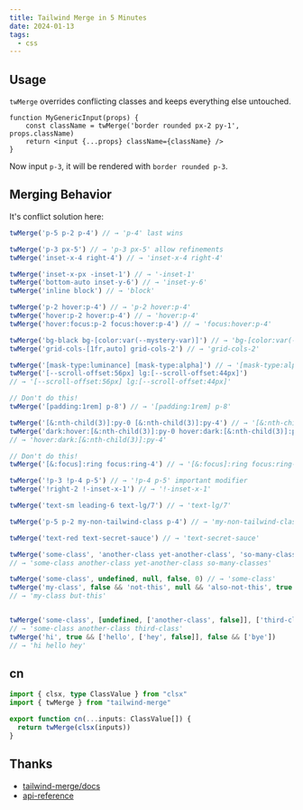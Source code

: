 ```yaml
---
title: Tailwind Merge in 5 Minutes
date: 2024-01-13
tags:
  - css
---
```


## Usage

`twMerge` overrides conflicting classes and keeps everything else untouched. 

```tsx
function MyGenericInput(props) {
    const className = twMerge('border rounded px-2 py-1', props.className)
    return <input {...props} className={className} />
}
```

Now input `p-3`, it will be rendered with `border rounded p-3`.


## Merging Behavior

It's conflict solution here:

```ts
twMerge('p-5 p-2 p-4') // → 'p-4' last wins

twMerge('p-3 px-5') // → 'p-3 px-5' allow refinements
twMerge('inset-x-4 right-4') // → 'inset-x-4 right-4'

twMerge('inset-x-px -inset-1') // → '-inset-1'
twMerge('bottom-auto inset-y-6') // → 'inset-y-6'
twMerge('inline block') // → 'block'

twMerge('p-2 hover:p-4') // → 'p-2 hover:p-4'
twMerge('hover:p-2 hover:p-4') // → 'hover:p-4'
twMerge('hover:focus:p-2 focus:hover:p-4') // → 'focus:hover:p-4'

twMerge('bg-black bg-[color:var(--mystery-var)]') // → 'bg-[color:var(--mystery-var)]'
twMerge('grid-cols-[1fr,auto] grid-cols-2') // → 'grid-cols-2'

twMerge('[mask-type:luminance] [mask-type:alpha]') // → '[mask-type:alpha]'
twMerge('[--scroll-offset:56px] lg:[--scroll-offset:44px]')
// → '[--scroll-offset:56px] lg:[--scroll-offset:44px]'

// Don't do this!
twMerge('[padding:1rem] p-8') // → '[padding:1rem] p-8'

twMerge('[&:nth-child(3)]:py-0 [&:nth-child(3)]:py-4') // → '[&:nth-child(3)]:py-4'
twMerge('dark:hover:[&:nth-child(3)]:py-0 hover:dark:[&:nth-child(3)]:py-4')
// → 'hover:dark:[&:nth-child(3)]:py-4'

// Don't do this!
twMerge('[&:focus]:ring focus:ring-4') // → '[&:focus]:ring focus:ring-4'

twMerge('!p-3 !p-4 p-5') // → '!p-4 p-5' important modifier
twMerge('!right-2 !-inset-x-1') // → '!-inset-x-1'

twMerge('text-sm leading-6 text-lg/7') // → 'text-lg/7'

twMerge('p-5 p-2 my-non-tailwind-class p-4') // → 'my-non-tailwind-class p-4'

twMerge('text-red text-secret-sauce') // → 'text-secret-sauce'

twMerge('some-class', 'another-class yet-another-class', 'so-many-classes')
// → 'some-class another-class yet-another-class so-many-classes'

twMerge('some-class', undefined, null, false, 0) // → 'some-class'
twMerge('my-class', false && 'not-this', null && 'also-not-this', true && 'but-this')
// → 'my-class but-this'


twMerge('some-class', [undefined, ['another-class', false]], ['third-class'])
// → 'some-class another-class third-class'
twMerge('hi', true && ['hello', ['hey', false]], false && ['bye'])
// → 'hi hello hey'
```


## cn

```ts
import { clsx, type ClassValue } from "clsx"
import { twMerge } from "tailwind-merge"

export function cn(...inputs: ClassValue[]) {
  return twMerge(clsx(inputs))
}
```



## Thanks

- [tailwind-merge/docs](https://github.com/dcastil/tailwind-merge/blob/v2.2.0/docs/what-is-it-for.md)
- [api-reference](https://github.com/dcastil/tailwind-merge/blob/v2.2.0/docs/api-reference.md)